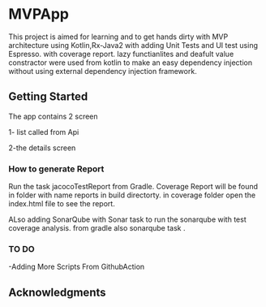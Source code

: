 # MVPApp

This project is aimed for learning and to get hands dirty with MVP architecture using Kotlin,Rx-Java2 with adding Unit Tests and UI test using Espresso.
with coverage report.
lazy functianlites and deafult value constractor were used from kotlin to make an easy dependency injection without using external dependency injection framework.

## Getting Started
The app contains 2 screen

1- list called from Api 

2-the details screen 

### How to generate Report 
Run the task jacocoTestReport from Gradle.
Coverage Report will be found in folder with name reports in build directorty.
in coverage folder open the index.html file to see the report.

ALso adding SonarQube with Sonar task to run the sonarqube with test coverage analysis.
from gradle also sonarqube task .




### TO DO
 
-Adding More Scripts From GithubAction


## Acknowledgments

	
